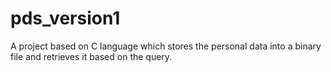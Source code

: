 # pds_version1
A project based on C language which stores the personal data into a binary file and retrieves it based on the query.
